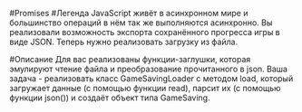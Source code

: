 #Promises
#Легенда
JavaScript живёт в асинхронном мире и большинство операций в нём так же выполняются асинхронно. Вы реализовали возможность экспорта сохранённого прогресса игры в виде JSON. Теперь нужно реализовать загрузку из файла.

#Описание
Для вас реализованы функции-заглушки, которая эмулируют чтение файла и преобразование прочитанного в json. Ваша задача - реализовать класс GameSavingLoader с методом load, который загружает данные (с помощью функции read), парсит их (с помощью функции json()) и создаёт объект типа GameSaving.

